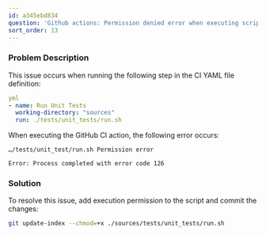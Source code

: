 ```yaml
---
id: a345ebd834
question: 'Github actions: Permission denied error when executing script file'
sort_order: 13
---
```


### Problem Description

This issue occurs when running the following step in the CI YAML file definition:

```yaml
yml
- name: Run Unit Tests
  working-directory: "sources"
  run: ./tests/unit_tests/run.sh
```

When executing the GitHub CI action, the following error occurs:

```
…/tests/unit_test/run.sh Permission error

Error: Process completed with error code 126
```

### Solution

To resolve this issue, add execution permission to the script and commit the changes:

```bash
git update-index --chmod=+x ./sources/tests/unit_tests/run.sh
```